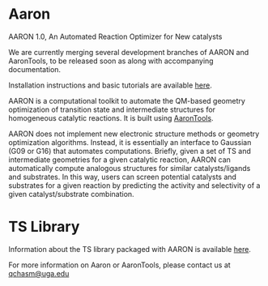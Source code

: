 # Aaron
AARON 1.0, An Automated Reaction Optimizer for New catalysts

We are currently merging several development branches of AARON and AaronTools, to be released soon as along with accompanying documentation.

Installation instructions and basic tutorials are available <a href="http://github.com/QChASM/Aaron/wiki">here</a>.

AARON is a computational toolkit to automate the QM-based geometry optimization of transition state and intermediate structures for homogeneous catalytic reactions. It is built using <a href="https://github.com/QChASM/AaronTools/wiki">AaronTools</a>.

AARON does not implement new electronic structure methods or geometry optimization algorithms.  Instead, it is essentially an interface to Gaussian (G09 or G16) that automates computations.  Briefly, given a set of TS and intermediate geometries for a given catalytic reaction, AARON can automatically compute analogous structures for similar catalysts/ligands and substrates.  In this way, users can screen potential catalysts and substrates for a given reaction by predicting the activity and selectivity of a given catalyst/substrate combination.

# TS Library
Information about the TS library packaged with AARON is available <a href="http://catalysttrends.org/Aaron/ts_library.php">here</a>.

For more information on Aaron or AaronTools, please contact us at qchasm@uga.edu
